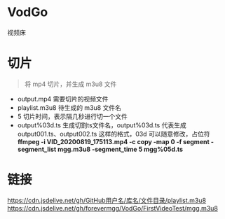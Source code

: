 # VodGo
视频床
# 切片
> 将 mp4 切片，并生成 m3u8 文件
+ output.mp4 需要切片的视频文件
+ playlist.m3u8 待生成的 m3u8 文件名
+ 5 切片时间，表示隔几秒进行切一个文件
+ output%03d.ts 生成切割ts文件名，output%03d.ts 代表生成 output001.ts、output002.ts 这样的格式，03d 可以随意修改，占位符
**ffmpeg -i VID_20200819_175113.mp4 -c copy -map 0 -f segment -segment_list mgg.m3u8 -segment_time 5 mgg%05d.ts**
# 链接
https://cdn.jsdelive.net/gh/GitHub用户名/库名/文件目录/playlist.m3u8
https://cdn.jsdelive.net/gh/forevermgg/VodGo/FirstVideoTest/mgg.m3u8
